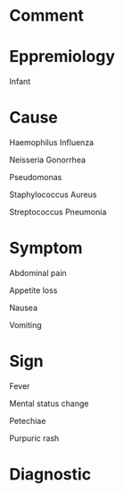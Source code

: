 # Comment

# Eppremiology

Infant

# Cause

Haemophilus Influenza

Neisseria Gonorrhea

Pseudomonas

Staphylococcus Aureus

Streptococcus Pneumonia

# Symptom

Abdominal pain

Appetite loss

Nausea

Vomiting

# Sign

Fever

Mental status change

Petechiae

Purpuric rash

# Diagnostic
